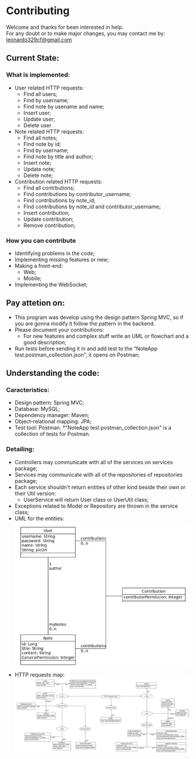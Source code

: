 # Contributing

Welcome and thanks for been interested in help.  
For any doubt or to make major changes, you may contact me by: leonardo329cf@gmail.com

## Current State:
### What is implemented:
* User related HTTP requests:
	* Find all users;
	* Find by username;
	* Find note by usename and name;
	* Insert user;
	* Update user;
	* Delete user
* Note related HTTP requests:
	* Find all notes;
	* Find note by id;
	* Find by username;
	* Find note by title and author;
	* Insert note;
	* Update note;
	* Delete note;
* Contribution related HTTP requests:
	* Find all contrbutions;
	* Find contributions by contributor_username;
	* Find contributions by note_id;
	* Find contributions by note_id and contributor_username;
	* Insert contribution;
	* Update contribution;
	* Remove contribution;
	

### How you can contribute
* Identifying problems in the code;
* Implementing missing features or new;
* Making a front-end:
	* Web;
	* Mobile;
* Implementing the WebSocket;


## Pay attetion on:
* This program was develop using the design pattern Spring MVC, so if you are gonna modify it follow the pattern in the backend.
* Please document your contributions:
	* For new features and complex stuff write an UML or flowchart and a good description;
* Run tests before sending it in and add test to the "NoteApp test.postman_collection.json", it opens on Postman;


## Understanding the code:

### Caracteristics:
* Design pattern: Spring MVC;
* Database: MySQL;
* Dependency manager: Maven;
* Object-relational mapping: JPA;
* Test tool: Postman.
	*"NoteApp test.postman_collection.json" is a collection of tests for Postman.


### Detailing:
* Controllers may communicate with all of the services on services package;
* Services may communicate with all of the repositories of repositories package;
* Each service shouldn't return entities of other kind beside their own or their Util version:
	* UserService will return User class or UserUtil class;
* Exceptions related to Model or Repository are thrown in the service class;  
* UML for the entities:  
![UML for the entities](https://github.com/leonardo329cf/NoteAppBackend/blob/master/markdownRelated/NoteAppBackend-entitiesUml.jpg)    
* HTTP requests map:  
![HTTP requests map](https://github.com/leonardo329cf/NoteAppBackend/blob/master/markdownRelated/NoteAppBackend-HTTPmap.jpg)  
